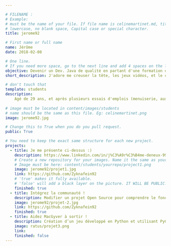 ```yaml
---

# FILENAME : 
# Example: 
# must be the name of your file. If file name is celinemartinet.md, title is celinemartinet.
# lowercase, no blank space, Capital case or special character.
title: jerome92

# First name or full name
name: Jérôme
date: 2018-02-08

# One line.
# If you need more space, go to the next line and add 4 spaces on the left, as in 'description'.
objective: Devenir un Dev. Java de qualité en partant d'une formation de soignant !
short_description: J'adore me creuser la tête, les jeux vidéos, et le cinéma et l'univers Japon ainsi que la médecine.. Allez savoir pourquoi ? xD

# don't touch that
template: students
description:
    Agé de 29 ans, et après plusieurs essais d'emplois (menuiserie, auxiliaire véto, et aide-soignant ), j'ai décidé de me tourner vers l'une de mes passions et surtout un métier où je pourrais m'épanouir et mettre a contribution mes acquis dans les milieux de la santé. C'est donc dans cet optique que je me lance en dans mes études de développeur Java afin d'essayer d'améliorer ou créer les outils informatiques des soignants de demain !
    
# image must be located in content/images/students
# name should be the same as this file. Eg: celinemartinet.png
image: jerome92.jpg

# Change this to True when you do you pull request.
public: True

# You need to keep the exact same structure for each new project.
projects:
  - title: Je me présente ci-dessus :)
    description: https://www.linkedin.com/in/j%C3%A9r%C3%B4me-deneux-998a0b158/
    # Create a new repository for your images. Name it the same as your nickname and profile picture.
    # Image must be here: content/students/yourrepo/project1.png
    image: jerome92/projet1.jpg
    link: https://github.com/Zyknafein92
    # 'true' makes it fully available.
    # 'false' will add a black layer on the picture. IT WILL BE PUBLIC!
    finished: true
  - title: Intégrez la communauté !
    description: Modifier un projet Open Source pour comprendre le fonctionnement de Git, de Github et des pull requests. 
    image: jerome92/projet-2.jpg  
    link: https://github.com/Zyknafein92
    finished: true
  - title: Aidez MacGyver à sortir !
    description: Création d’un jeu développé en Python et utilisant PyGame.
    image: ratus/projet3.png
    link: 
    finished: false
---
```

